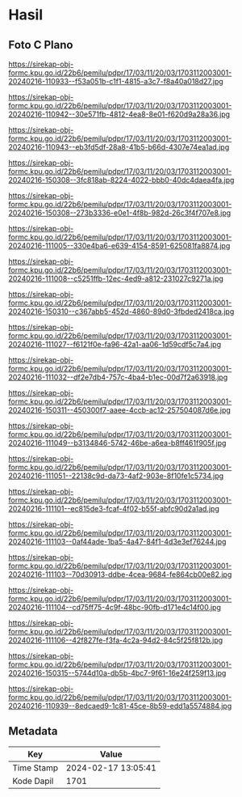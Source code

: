 # Hasil

## Foto C Plano

https://sirekap-obj-formc.kpu.go.id/22b6/pemilu/pdpr/17/03/11/20/03/1703112003001-20240216-110933--f53a051b-c1f1-4815-a3c7-f8a40a018d27.jpg

https://sirekap-obj-formc.kpu.go.id/22b6/pemilu/pdpr/17/03/11/20/03/1703112003001-20240216-110942--30e571fb-4812-4ea8-8e01-f620d9a28a36.jpg

https://sirekap-obj-formc.kpu.go.id/22b6/pemilu/pdpr/17/03/11/20/03/1703112003001-20240216-110943--eb3fd5df-28a8-41b5-b66d-4307e74ea1ad.jpg

https://sirekap-obj-formc.kpu.go.id/22b6/pemilu/pdpr/17/03/11/20/03/1703112003001-20240216-150308--3fc818ab-8224-4022-bbb0-40dc4daea4fa.jpg

https://sirekap-obj-formc.kpu.go.id/22b6/pemilu/pdpr/17/03/11/20/03/1703112003001-20240216-150308--273b3336-e0e1-4f8b-982d-26c3f4f707e8.jpg

https://sirekap-obj-formc.kpu.go.id/22b6/pemilu/pdpr/17/03/11/20/03/1703112003001-20240216-111005--330e4ba6-e639-4154-8591-625081fa8874.jpg

https://sirekap-obj-formc.kpu.go.id/22b6/pemilu/pdpr/17/03/11/20/03/1703112003001-20240216-111008--c5251ffb-12ec-4ed9-a812-231027c9271a.jpg

https://sirekap-obj-formc.kpu.go.id/22b6/pemilu/pdpr/17/03/11/20/03/1703112003001-20240216-150310--c367abb5-452d-4860-89d0-3fbded2418ca.jpg

https://sirekap-obj-formc.kpu.go.id/22b6/pemilu/pdpr/17/03/11/20/03/1703112003001-20240216-111027--f6121f0e-fa96-42a1-aa06-1d59cdf5c7a4.jpg

https://sirekap-obj-formc.kpu.go.id/22b6/pemilu/pdpr/17/03/11/20/03/1703112003001-20240216-111032--df2e7db4-757c-4ba4-b1ec-00d7f2a63918.jpg

https://sirekap-obj-formc.kpu.go.id/22b6/pemilu/pdpr/17/03/11/20/03/1703112003001-20240216-150311--450300f7-aaee-4ccb-ac12-257504087d6e.jpg

https://sirekap-obj-formc.kpu.go.id/22b6/pemilu/pdpr/17/03/11/20/03/1703112003001-20240216-111049--b3134846-5742-46be-a6ea-b8ff461f905f.jpg

https://sirekap-obj-formc.kpu.go.id/22b6/pemilu/pdpr/17/03/11/20/03/1703112003001-20240216-111051--22138c9d-da73-4af2-903e-8f10fe1c5734.jpg

https://sirekap-obj-formc.kpu.go.id/22b6/pemilu/pdpr/17/03/11/20/03/1703112003001-20240216-111101--ec815de3-fcaf-4f02-b55f-abfc90d2a1ad.jpg

https://sirekap-obj-formc.kpu.go.id/22b6/pemilu/pdpr/17/03/11/20/03/1703112003001-20240216-111103--0af44ade-1ba5-4a47-84f1-4d3e3ef76244.jpg

https://sirekap-obj-formc.kpu.go.id/22b6/pemilu/pdpr/17/03/11/20/03/1703112003001-20240216-111103--70d30913-ddbe-4cea-9684-fe864cb00e82.jpg

https://sirekap-obj-formc.kpu.go.id/22b6/pemilu/pdpr/17/03/11/20/03/1703112003001-20240216-111104--cd75ff75-4c9f-48bc-90fb-d171e4c14f00.jpg

https://sirekap-obj-formc.kpu.go.id/22b6/pemilu/pdpr/17/03/11/20/03/1703112003001-20240216-111106--42f827fe-f3fa-4c2a-94d2-84c5f25f812b.jpg

https://sirekap-obj-formc.kpu.go.id/22b6/pemilu/pdpr/17/03/11/20/03/1703112003001-20240216-150315--5744d10a-db5b-4bc7-9f61-16e24f259f13.jpg

https://sirekap-obj-formc.kpu.go.id/22b6/pemilu/pdpr/17/03/11/20/03/1703112003001-20240216-110939--8edcaed9-1c81-45ce-8b59-edd1a5574884.jpg


## Metadata

| Key        | Value               |
| ---------- | ------------------- |
| Time Stamp | 2024-02-17 13:05:41 |
| Kode Dapil | 1701                |



